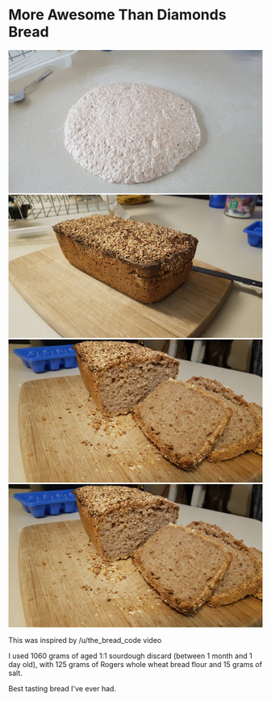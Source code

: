 # More Awesome Than Diamonds Bread

![dough](./images/20210228-MoreAwesomeThanDiamondsBread-1.jpg)
![bread](./images/20210228-MoreAwesomeThanDiamondsBread-2.jpg)
![crumb1](./images/20210228-MoreAwesomeThanDiamondsBread-3.jpg)
![crumb2](./images/20210228-MoreAwesomeThanDiamondsBread-3.jpg)

This was inspired by /u/the_bread_code video

I used 1060 grams of aged 1:1 sourdough discard (between 1 month and 1 day old), with 125 grams of Rogers whole wheat bread flour and 15 grams of salt.

Best tasting bread I've ever had.